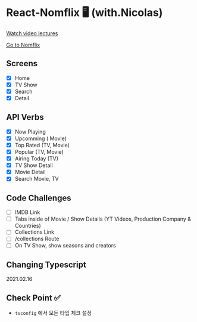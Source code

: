 # React-Nomflix 🖥 (with.Nicolas)

[Watch video lectures](https://nomadcoders.co/react-for-beginners/lobby)

[Go to Nomflix](https://eunjin-nomflix.netlify.app/#/)

## Screens

- [x] Home
- [x] TV Show
- [x] Search
- [x] Detail

## API Verbs

- [x] Now Playing
- [x] Upcomming ( Movie)
- [x] Top Rated (TV, Movie)
- [x] Popular (TV, Movie)
- [x] Airing Today (TV)
- [x] TV Show Detail
- [x] Movie Detail
- [x] Search Movie, TV

## Code Challenges

- [ ] IMDB Link
- [ ] Tabs inside of Movie / Show Details (YT Videos, Production Company & Countries)
- [ ] Collections Link
- [ ] /collections Route
- [ ] On TV Show, show seasons and creators

## Changing Typescript

2021.02.16

## Check Point ✅

- `tsconfig` 에서 모든 타입 체크 설정
